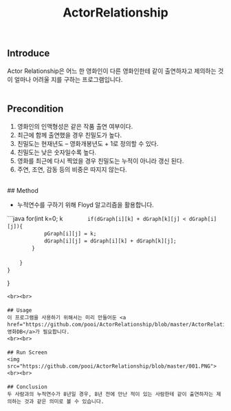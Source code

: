 <h1 align=center>ActorRelationship</h1>
<p align=center></p>
<br>

## Introduce
Actor Relationship은 어느 한 영화인이 다른 영화인한테 같이 출연하자고 제의하는 것이 얼마나 어려울 지를 구하는 프로그램입니다.
<br>
<br>
## Precondition
<OL>
  <li>영화인의 인맥형성은 같은 작품 출연 여부이다.
  <li>최근에 함께 출연했을 경우 친밀도가 높다.
  <li>친밀도는 현재년도 – 영화개봉년도 + 1로 정의할 수 있다.
  <li>친밀도는 낮은 숫자일수록 높다.
  <li>영화를 최근에 다시 찍었을 경우 친밀도는 누적이 아니라 갱신 된다.
  <li>주연, 조연, 감동 등의 비중은 따지지 않는다.
</OL>
<br>
## Method
<ul>
<li>누적연수를 구하기 위해 Floyd 알고리즘을 활용합니다.
</ul>
```java
for(int k=0; k<actorList.size(); k++){
	for(int i=0; i<actorList.size(); i++){
		for(int j=0; j<actorList.size(); j++){
		  
			if(dGraph[i][k] + dGraph[k][j] < dGraph[i][j]){
				pGraph[i][j] = k;
				dGraph[i][j] = dGraph[i][k] + dGraph[k][j];
			}
			
		}
	}
}
```
<br><br>

## Usage
이 프로그램을 사용하기 위해서는 미리 만들어둔 <a href="https://github.com/pooi/ActorRelationship/blob/master/ActorRelationship/movieDB.data">영화DB</a>가 필요합니다.
<br><br>

## Run Screen
<img src="https://github.com/pooi/ActorRelationship/blob/master/001.PNG">
<br><br>

## Conclusion
두 사람과의 누적연수가 8년일 경우, 8년 전에 만난 적이 있는 사람한테 같이 출연하자는 제의하는 것과 같은 의미로 볼 수 있습니다.
